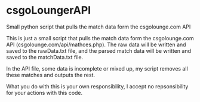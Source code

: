 # csgoLoungerAPI
Small python script that pulls the match data form the csgolounge.com API

This is just a small script that pulls the match data form the csgolounge.com API (csgolounge.com/api/mathces.php). The raw data will be written and saved to the rawData.txt file, and the parsed match data will be written and saved to the matchData.txt file.

In the API file, some data is incomplete or mixed up, my script removes all these matches and outputs the rest.

What you do with this is your own responsibility, I accept no repsonsibility for your actions with this code.
